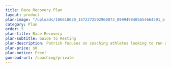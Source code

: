 ```yaml
---
title: Race Recovery Plan
layout: product
plan-image: "/uploads/106618620_1472272592960873_8999498405654664391_o.jpg"
category: Plan
order: 5
plan-title: Race Recovery
plan-subtitle: Guide to Resting
plan-description: Patrick focuses on coaching athletes looking to run ultramarathons. As one of Patrick’s clients, athletes can expect detailed weekly training prescriptions, one on one support to help determine race scheduling, training load and nutrition guidance, and receive discounts to some of Patrick’s sponsors.
plan-price: $0
plan-notice: Free!
gumroad-url: /coaching/private
---
```

